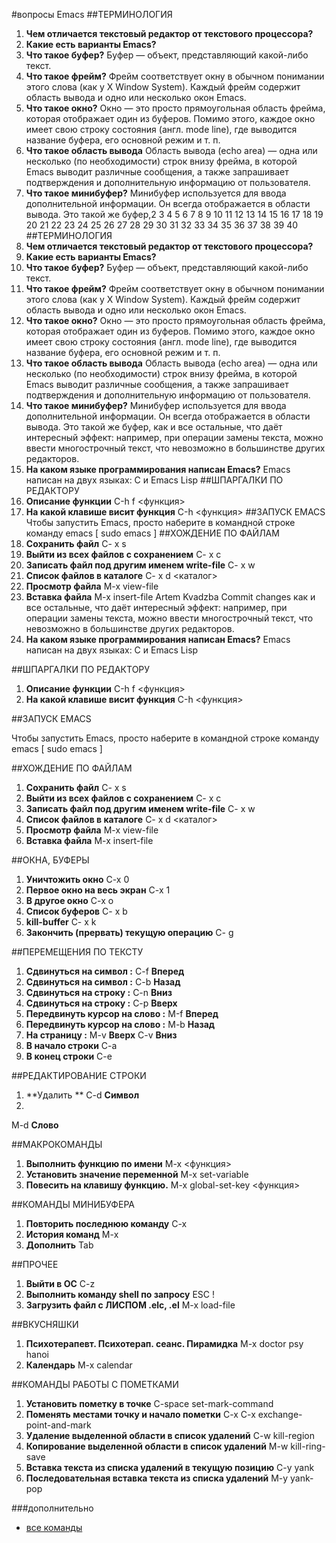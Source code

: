 #вопросы Emacs
##ТЕРМИНОЛОГИЯ
1. **Чем отличается текстовый редактор от текстового процессора?**
2. **Какие есть варианты Emacs?**
3. **Что такое буфер?**
 Буфер — объект, представляющий какой-либо текст.
4. **Что такое фрейм?**
 Фрейм соответствует окну в обычном понимании этого слова (как у X Window System). Каждый фрейм содержит область вывода и одно или несколько окон Emacs.
5. **Что такое окно?**
 Окно — это просто прямоугольная область фрейма, которая отображает один из буферов. Помимо этого, каждое окно имеет свою строку состояния (англ. mode line), где выводится название буфера, его основной режим и т. п.
6. **Что такое область вывода**
 Область вывода (echo area) — одна или несколько (по необходимости) строк внизу фрейма, в которой Emacs выводит различные сообщения, а также запрашивает подтверждения и дополнительную информацию от пользователя.
7. **Что такое минибуфер?**
 Минибуфер используется для ввода дополнительной информации. Он всегда отображается в области вывода. Это такой же буфер,2
3
4
5
6
7
8
9
10
11
12
13
14
15
16
17
18
19
20
21
22
23
24
25
26
27
28
29
30
31
32
33
34
35
36
37
38
39
40
##ТЕРМИНОЛОГИЯ
1. **Чем отличается текстовый редактор от текстового процессора?**
2. **Какие есть варианты Emacs?**
3. **Что такое буфер?**
 Буфер — объект, представляющий какой-либо текст.
4. **Что такое фрейм?**
 Фрейм соответствует окну в обычном понимании этого слова (как у X Window System). Каждый фрейм содержит область вывода и 
одно или несколько окон Emacs.
5. **Что такое окно?**
 Окно — это просто прямоугольная область фрейма, которая отображает один из буферов. Помимо этого, каждое окно имеет свою 
строку состояния (англ. mode line), где выводится название буфера, его основной режим и т. п.
6. **Что такое область вывода**
 Область вывода (echo area) — одна или несколько (по необходимости) строк внизу фрейма, в которой Emacs выводит различные 
сообщения, а также запрашивает подтверждения и дополнительную информацию от пользователя.
7. **Что такое минибуфер?**
 Минибуфер используется для ввода дополнительной информации. Он всегда отображается в области вывода. Это такой же буфер, 
как и все остальные, что даёт интересный эффект: например, при операции замены текста, можно ввести многострочный текст, 
что невозможно в большинстве других редакторов.
8. **На каком языке программирования написан Emacs?**
 Emacs написан на двух языках: C и Emacs Lisp
##ШПАРГАЛКИ ПО РЕДАКТОРУ
1. **Описание функции**
 С-h f <функция>
2. **На какой клавише висит функция**
 С-h  <функция>
##ЗАПУСК EMACS
Чтобы запустить Emacs, просто наберите в командной строке команду emacs [ sudo emacs ]
##ХОЖДЕНИЕ   ПО   ФАЙЛАМ
1. **Сохранить файл**
 C- x s
2. **Выйти из всех файлов с сохранением**
 C- x c
3. **Записать файл под другим именем write-file**
 C- x w
4. **Список файлов в каталоге**
 C- x d <каталог>
5. **Просмотр файла**
 M-x view-file
6. **Вставка файла**
 M-x insert-file
Artem Kvadzba
Commit changes
 как и все остальные, что даёт интересный эффект: например, при операции замены текста, можно ввести многострочный текст, что невозможно в большинстве других редакторов.
8. **На каком языке программирования написан Emacs?**
 Emacs написан на двух языках: C и Emacs Lisp

##ШПАРГАЛКИ ПО РЕДАКТОРУ
1. **Описание функции**
 С-h f <функция>
2. **На какой клавише висит функция**
 С-h  <функция>

##ЗАПУСК EMACS

Чтобы запустить Emacs, просто наберите в командной строке команду emacs [ sudo emacs ]

##ХОЖДЕНИЕ   ПО   ФАЙЛАМ
1. **Сохранить файл**
 C- x s
2. **Выйти из всех файлов с сохранением**
 C- x c
3. **Записать файл под другим именем write-file**
 C- x w
4. **Список файлов в каталоге**
 C- x d <каталог>
5. **Просмотр файла**
 M-x view-file
6. **Вставка файла**
 M-x insert-file

##ОКНА, БУФЕРЫ
1. **Уничтожить окно**
C-x 0
2. **Первое окно на весь экран**
C-x 1
3. **В другое окно**
C-x o
4. **Список буферов**
C- x b
5. **kill-buffer**
C- x k
6. **Закончить (прервать) текущую операцию**
C- g

##ПЕРЕМЕЩЕНИЯ   ПО   ТЕКСТУ
1. **Сдвинуться на символ :**
C-f **Вперед**
2. **Сдвинуться на символ :**
C-b **Назад**
3. **Сдвинуться на строку :**
C-n **Вниз**
4. **Сдвинуться на строку :**
C-p **Вверх**
5. **Передвинуть курсор на слово :**
М-f **Вперед**
6. **Передвинуть курсор на слово :**
M-b **Назад**
7. **На страницу :**
M-v **Вверх**
C-v **Вниз**
9. **В начало строки**
C-a
10. **В конец строки**
C-e

##РЕДАКТИРОВАНИЕ СТРОКИ
1. **Удалить **
C-d **Символ**
2.
M-d **Слово**


##МАКРОКОМАНДЫ
1. **Выполнить функцию по имени**
M-x <функция>
2. **Установить значение переменной**
M-x set-variable
3. **Повесить на клавишу функцию.**
M-x global-set-key  <функция>

##КОМАНДЫ МИНИБУФЕРА
1. **Повторить последнюю команду**
C-x
2. **История команд**
M-x
3. **Дополнить**
Tab

##ПРОЧЕЕ
1. **Выйти в ОС**
C-z
2. **Выполнить команду shell по запросу**
ESC !
3. **Загрузить файл с ЛИСПОМ  .elc, .el**
M-x load-file

##ВКУСНЯШКИ
1. **Психотерапевт. Психотерап. сеанс. Пирамидка**
M-x doctor psy hanoi
2. **Календарь**
M-x calendar

##КОМАНДЫ РАБОТЫ С ПОМЕТКАМИ
1.	**Установить пометку в точке**
C-space 	set-mark-command 
2. **Поменять местами точку и начало пометки**
C-x C-x 	exchange-point-and-mark 
3. **Удаление выделенной области в список удалений**
C-w 	kill-region 
4. **Копирование выделенной области в список удалений**
M-w 	kill-ring-save 
5. **Вставка текста из списка удалений в текущую позицию**
C-y 	yank 
6. **Последовательная вставка текста из списка удалений**
M-y 	yank-pop 

###дополнительно
- [все команды](http://lib.ru/unixhelp/emacs.txt)
